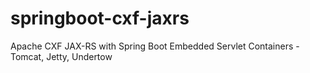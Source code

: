 # springboot-cxf-jaxrs
Apache CXF JAX-RS with Spring Boot Embedded Servlet Containers - Tomcat, Jetty, Undertow 
